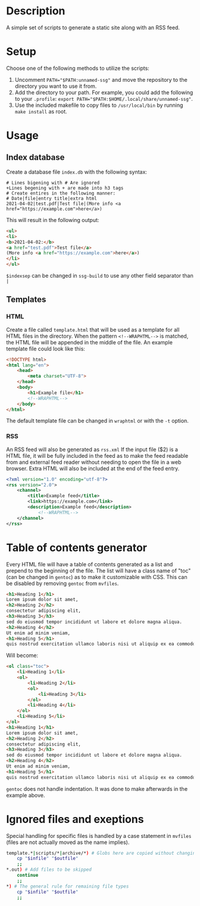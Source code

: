 # Description
A simple set of scripts to generate a static site along with an RSS feed.

# Setup
Choose one of the following methods to utilize the scripts:
1. Uncomment `PATH="$PATH:unnamed-ssg"` and move the repository to the directory you want to use it from.
2. Add the directory to your path. For example, you could add the following to your `.profile`: `export PATH="$PATH:$HOME/.local/share/unnamed-ssg"`.
3. Use the included makefile to copy files to `/usr/local/bin` by running `make install` as root.

# Usage
## Index database
Create a database file `index.db` with the following syntax:
```
# Lines bigening with # Are ignored
+Lines begening with + are made into h3 tags
# Create entires in the following manner:
# Date|file|entry title|extra html
2021-04-02|test.pdf|Test file|(More info <a href="https://example.com">here</a>)
```
This will result in the following output:
```html
<ul>
<li>
<b>2021-04-02:</b>
<a href="test.pdf">Test file</a>
(More info <a href="https://example.com">here</a>)
</li>
</ul>
```
`$indexsep` can be changed in `ssg-build` to use any other field separator than `|`

## Templates
### HTML
Create a file called `template.html` that will be used as a template for all
HTML files in the directory. When the pattern `<!--WRAPHTML-->` is matched, the
HTML file will be appended in the middle of the file. An example template file
could look like this:
```html
<!DOCTYPE html>
<html lang="en">
	<head>
		<meta charset="UTF-8">
	</head>
	<body>
		<h1>Example file</h1>
		<!--WRAPHTML-->
	</body>
</html>
```
The default template file can be changed in `wraphtml` or with the `-t` option.

### RSS
An RSS feed will also be generated as `rss.xml`
If the input file ($2) is a HTML file, it will be fully included in the feed as
to make the feed readable from and external feed reader without needing to open
the file in a web browser. Extra HTML will also be included at the end of the
feed entry.
```xml
<?xml version="1.0" encoding="utf-8"?>
<rss version="2.0">
	<channel>
		<title>Example feed</title>
		<link>https://example.com</link>
		<description>Example feed</description>
			<!--WRAPHTML-->
	</channel>
</rss>
```

# Table of contents generator
Every HTML file will have a table of contents generated as a list and
prepend to the beginning of the file. The list will have a class name of "toc"
(can be changed in `gentoc`) as to make it customizable with CSS. This can be
disabled by removing `gentoc` from `mvfiles`.
```html
<h1>Heading 1</h1>
Lorem ipsum dolor sit amet,
<h2>Heading 2</h2>
consectetur adipiscing elit,
<h3>Heading 3</h3>
sed do eiusmod tempor incididunt ut labore et dolore magna aliqua.
<h2>Heading 4</h2>
Ut enim ad minim veniam,
<h1>Heading 5</h1>
quis nostrud exercitation ullamco laboris nisi ut aliquip ex ea commodo consequat.
```
Will become:
```html
<ol class="toc">
	<li>Heading 1</li>
	<ol>
		<li>Heading 2</li>
		<ol>
			<li>Heading 3</li>
		</ol>
		<li>Heading 4</li>
	</ol>
	<li>Heading 5</li>
</ol>
<h1>Heading 1</h1>
Lorem ipsum dolor sit amet,
<h2>Heading 2</h2>
consectetur adipiscing elit,
<h3>Heading 3</h3>
sed do eiusmod tempor incididunt ut labore et dolore magna aliqua.
<h2>Heading 4</h2>
Ut enim ad minim veniam,
<h1>Heading 5</h1>
quis nostrud exercitation ullamco laboris nisi ut aliquip ex ea commodo consequat.
```
`gentoc` does not handle indentation. It was done to make afterwards in the example above.

# Ignored files and exeptions
Special handling for specific files is handled by a case statement in `mvfiles`
(files are not actually moved as the name implies).
```bash
template.*|scripts/*|archive/*) # Globs here are copied without changing
	cp "$infile" "$outfile"
	;;
*.out) # Add files to be skipped
	continue
	;;
*) # The general rule for remaining file types
	cp "$infile" "$outfile"
	;;
```

